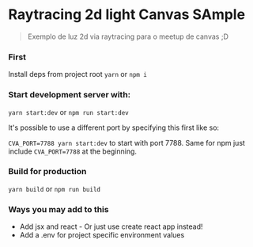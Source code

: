 # Raytracing 2d light Canvas SAmple

> Exemplo de luz 2d via raytracing para o meetup de canvas ;D

### First

Install deps from project root `yarn` or `npm i`

### Start development server with:

`yarn start:dev` or `npm run start:dev`

It's possible to use a different port by specifying this first like so:

`CVA_PORT=7788 yarn start:dev` to start with port 7788. Same for npm just include `CVA_PORT=7788` at the beginning.

### Build for production

`yarn build` or `npm run build`

### Ways you may add to this

- Add jsx and react - Or just use create react app instead!
- Add a .env for project specific environment values
